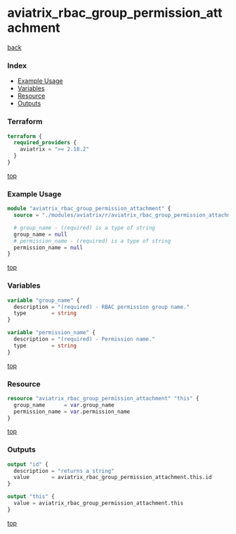 # aviatrix_rbac_group_permission_attachment

[back](../aviatrix.md)

### Index

- [Example Usage](#example-usage)
- [Variables](#variables)
- [Resource](#resource)
- [Outputs](#outputs)

### Terraform

```terraform
terraform {
  required_providers {
    aviatrix = ">= 2.18.2"
  }
}
```

[top](#index)

### Example Usage

```terraform
module "aviatrix_rbac_group_permission_attachment" {
  source = "./modules/aviatrix/r/aviatrix_rbac_group_permission_attachment"

  # group_name - (required) is a type of string
  group_name = null
  # permission_name - (required) is a type of string
  permission_name = null
}
```

[top](#index)

### Variables

```terraform
variable "group_name" {
  description = "(required) - RBAC permission group name."
  type        = string
}

variable "permission_name" {
  description = "(required) - Permission name."
  type        = string
}
```

[top](#index)

### Resource

```terraform
resource "aviatrix_rbac_group_permission_attachment" "this" {
  group_name      = var.group_name
  permission_name = var.permission_name
}
```

[top](#index)

### Outputs

```terraform
output "id" {
  description = "returns a string"
  value       = aviatrix_rbac_group_permission_attachment.this.id
}

output "this" {
  value = aviatrix_rbac_group_permission_attachment.this
}
```

[top](#index)